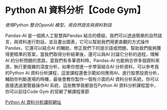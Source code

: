 # Python AI 資料分析【Code Gym】
*使用Python 整合OpenAI 模型，用自然語言與資料對話*

Pandas-AI 是一個將人工智慧與Pandas 結合的模組，我們可以透過簡單的自然語言，與資料進行對話，並且畫出圖表，它可以幫助我們用更直觀的方式操作Pandas，它還可以結合AI 的輔助，修正我們下的提示語或問題，幫助我們能夠獲得更精準的答案，當我們取得分析結果後，還可以與AI 討論它分析的過程，理解AI 的分析問題的思路，當我們有多筆資料時，Pandas-AI 也能夠合併多個資料來源，執行更複雜的深度分析，如果你想進一步學習結合AI 分析資料，可以參考我的Python AI 資料分析課程，這堂課程還會示範如何應用AI，進行股票投資分析，輔助你判斷進場的時機，最後會教你製作一個有介面的AI 資料分析系統，你可以直接透過瀏覽器操作AI 系統，這些教學我都放在Python AI 資料分析課程當中，你可以前往Code Gym 的官網了解課程章節

[Python AI 資料分析課程網址](https://www.codegym.tech/python-data-analysis)
